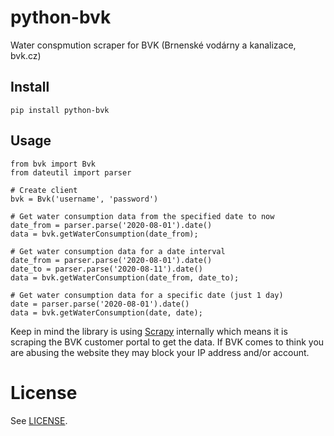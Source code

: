 # python-bvk

Water conspmution scraper for BVK (Brnenské vodárny a kanalizace, bvk.cz)


## Install

```
pip install python-bvk
```

## Usage

```
from bvk import Bvk
from dateutil import parser

# Create client
bvk = Bvk('username', 'password')

# Get water consumption data from the specified date to now
date_from = parser.parse('2020-08-01').date()
data = bvk.getWaterConsumption(date_from);

# Get water consumption data for a date interval
date_from = parser.parse('2020-08-01').date()
date_to = parser.parse('2020-08-11').date()
data = bvk.getWaterConsumption(date_from, date_to);

# Get water consumption data for a specific date (just 1 day)
date = parser.parse('2020-08-01').date()
data = bvk.getWaterConsumption(date, date);
```

Keep in mind the library is using [Scrapy](https://scrapy.org) internally which means it is
scraping the BVK customer portal to get the data. If BVK comes to think you are
abusing the website they may block your IP address and/or account.

# License

See [LICENSE](./LICENSE).
